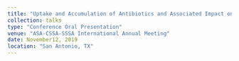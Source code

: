 ```yaml
---
title: "Uptake and Accumulation of Antibiotics and Associated Impact on Bacterial Microbiome and Salmonella Survival in Lettuce"
collection: talks
type: "Conference Oral Presentation"
venue: "ASA-CSSA-SSSA International Annual Meeting"
date: November12, 2019
location: "San Antonio, TX"
---
```

